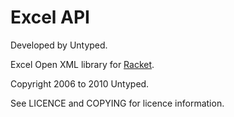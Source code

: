 Excel API
=========

Developed by Untyped.

Excel Open XML library for [Racket][1].

Copyright 2006 to 2010 Untyped.

See LICENCE and COPYING for licence information.

[1]: http://www.racket-lang.org

